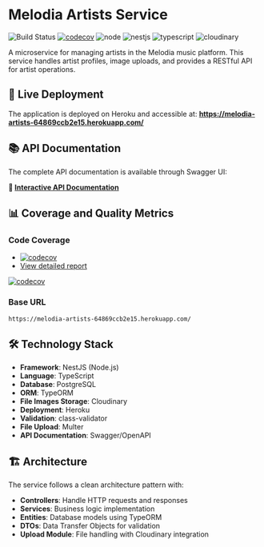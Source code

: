 # Melodia Artists Service

![Build Status](https://img.shields.io/badge/build-passing-brightgreen) [![codecov](https://codecov.io/gh/melodia-grupo09/melodia-artists-service/graph/badge.svg?token=6NMY5QBHL1)](https://codecov.io/gh/melodia-grupo09/melodia-artists-service) ![node](https://img.shields.io/badge/node->=18.0.0-brightgreen) ![nestjs](https://img.shields.io/badge/nestjs-10.0-red) ![typescript](https://img.shields.io/badge/typescript-5.1-blue) ![cloudinary](https://img.shields.io/badge/cloudinary-2.0-blue)

A microservice for managing artists in the Melodia music platform. This service handles artist profiles, image uploads, and provides a RESTful API for artist operations.

## 🚀 Live Deployment

The application is deployed on Heroku and accessible at:
**https://melodia-artists-64869ccb2e15.herokuapp.com/**

## 📚 API Documentation

The complete API documentation is available through Swagger UI:

**🔗 [Interactive API Documentation](https://melodia-artists-64869ccb2e15.herokuapp.com/api)**

## 📊 Coverage and Quality Metrics

### Code Coverage

- [![codecov](https://codecov.io/gh/melodia-grupo09/melodia-artists-service/graph/badge.svg?token=6NMY5QBHL1)](https://codecov.io/gh/melodia-grupo09/melodia-artists-service)
- [View detailed report](https://codecov.io/gh/melodia-grupo09/melodia-artists-service)

[![codecov](https://codecov.io/gh/melodia-grupo09/melodia-artists-service/graphs/sunburst.svg?token=6NMY5QBHL1)](https://codecov.io/gh/melodia-grupo09/melodia-artists-service)

### Base URL

```
https://melodia-artists-64869ccb2e15.herokuapp.com/
```

## 🛠 Technology Stack

- **Framework**: NestJS (Node.js)
- **Language**: TypeScript
- **Database**: PostgreSQL
- **ORM**: TypeORM
- **File Images Storage**: Cloudinary
- **Deployment**: Heroku
- **Validation**: class-validator
- **File Upload**: Multer
- **API Documentation**: Swagger/OpenAPI

## 🏗 Architecture

The service follows a clean architecture pattern with:

- **Controllers**: Handle HTTP requests and responses
- **Services**: Business logic implementation
- **Entities**: Database models using TypeORM
- **DTOs**: Data Transfer Objects for validation
- **Upload Module**: File handling with Cloudinary integration
